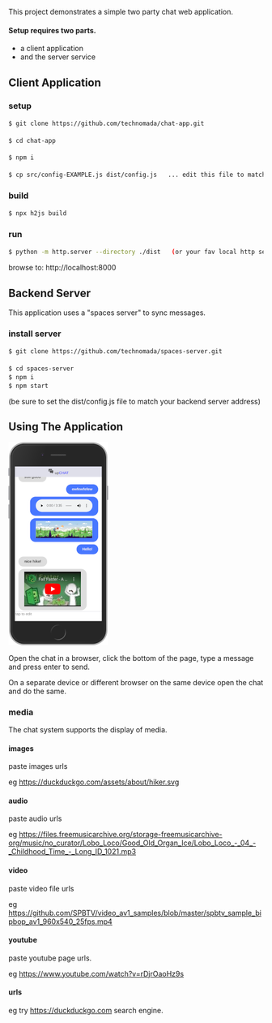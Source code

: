 This project demonstrates a simple two party chat web application.

#### Setup requires two parts.
- a client application
- and the server service


## Client Application

### setup
```sh
$ git clone https://github.com/technomada/chat-app.git

$ cd chat-app

$ npm i

$ cp src/config-EXAMPLE.js dist/config.js   ... edit this file to match your server settings.
```

### build
```sh
$ npx h2js build
```

### run
```sh
$ python -m http.server --directory ./dist   (or your fav local http server)
```
browse to: http://localhost:8000




## Backend Server

This application uses a "spaces server" to sync messages.

### install server
```sh
$ git clone https://github.com/technomada/spaces-server.git

$ cd spaces-server
$ npm i
$ npm start
```
(be sure to set the dist/config.js file to match your backend server address)

## Using The Application

![Application Screenshot](/media/screenshot-400.png)

Open the chat in a browser, click the bottom of the page, type a message and press enter to send.

On a separate device or different browser on the same device open the chat and do the same.

### media
The chat system supports the display of media.

#### images
paste images urls

eg https://duckduckgo.com/assets/about/hiker.svg

#### audio
paste audio urls

eg https://files.freemusicarchive.org/storage-freemusicarchive-org/music/no_curator/Lobo_Loco/Good_Old_Organ_Ice/Lobo_Loco_-_04_-_Childhood_Time_-_Long_ID_1021.mp3

#### video
paste video file urls

eg https://github.com/SPBTV/video_av1_samples/blob/master/spbtv_sample_bipbop_av1_960x540_25fps.mp4

#### youtube
paste youtube page urls.

eg https://www.youtube.com/watch?v=rDjrOaoHz9s

#### urls
eg try https://duckduckgo.com search engine.

